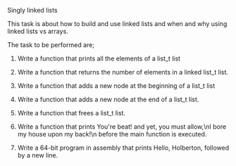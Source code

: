 Singly linked lists

This task is about how to build and use linked lists and when and why using linked lists vs arrays.

The task to be performed are;

1. Write a function that prints all the elements of a list_t list

2. Write a function that returns the number of elements in a linked list_t list.

3. Write a function that adds a new node at the beginning of a list_t list

4. Write a function that adds a new node at the end of a list_t list.

5. Write a function that frees a list_t list.

6. Write a function that prints You're beat! and yet, 
you must allow,\nI bore my house upon my back!\n before the main function is executed.

7. Write a 64-bit program in assembly that prints Hello, Holberton, followed by a new line.

